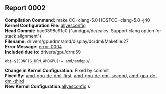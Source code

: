 ## Report 0002 #  
**Compilation Command:** make CC=clang-5.0 HOSTCC=clang-5.0 -j40  
**Kernel Configuration File:** [allyesconfig](../config-files/allyesconfig)  
**Head Commit:** bae0398c91c0 ("amdgpu/dc/calcs: Support clang option for stack alignment")  
**Filename:** drivers/gpu/drm/amd/display/dc/dml/Makefile:27  
**Error Message:** [error-0004](../error-files/error0004.md)  
**Included due to:** drivers/gpu/drm:59  
```
obj-$(CONFIG_DRM_AMDGPU)+= amd/amdgpu/
```
**Change in Kernel Configuration:** Fixed by commit  
**Fixed By:** [amd-gpu-dc-dml-first](../fix-patches/amdgpu-dc-dml-first.patch), [amd-gpu-dc-dml-second](../fix-patches/amdgpu-dc-dml-second.patch), [amd-gpu-dc-dml-third](../fix-patches/amdgpu-dc-dml-third.patch)  
**New Kernel Configuration:**[allyesconfig](../config-files/allyesconfig)  s
